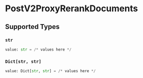 # PostV2ProxyRerankDocuments


## Supported Types

### `str`

```python
value: str = /* values here */
```

### `Dict[str, str]`

```python
value: Dict[str, str] = /* values here */
```

